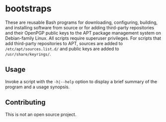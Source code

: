 # bootstraps

These are reusable Bash programs for downloading, configuring, building, and
installing software from source or for adding third-party repositories and
their OpenPGP public keys to the APT package management system on Debian-family
Linux. All scripts require superuser privileges. For scripts that add
third-party repositories to APT, sources are added to `/etc/apt/sources.list.d/`
and public keys are added to `/usr/share/keyrings/`.

## Usage

Invoke a script with the `-h|--help` option to display a brief summary of the
program and a usage synopsis. 

## Contributing

This is not an open source project.
